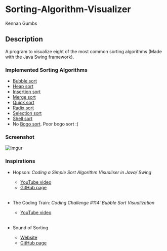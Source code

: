 # Sorting-Algorithm-Visualizer
Kennan Gumbs

## Description
A program to visualize eight of the most common sorting algorithms (Made with the Java Swing framework).

### Implemented Sorting Algorithms
* [Bubble sort](https://en.wikipedia.org/wiki/Bubble_sort)
* [Heap sort](https://en.wikipedia.org/wiki/Heapsort)
* [Insertion sort](https://en.wikipedia.org/wiki/Insertion_sort)
* [Merge sort](https://en.wikipedia.org/wiki/Merge_sort)
* [Quick sort](https://en.wikipedia.org/wiki/Quicksort)
* [Radix sort](https://en.wikipedia.org/wiki/Radix_sort)
* [Selection sort](https://en.wikipedia.org/wiki/Selection_sort)
* [Shell sort](https://en.wikipedia.org/wiki/Shellsort)
* No [Bogo sort](https://en.wikipedia.org/wiki/Bogosort). Poor bogo sort :(

### Screenshot
![Imgur](https://i.imgur.com/prWHdi7.png)

### Inspirations
* Hopson: *Coding a Simple Sort Algorithm Visualiser in Java/ Swing*
    * [YouTube video](https://www.youtube.com/watch?v=6haL-aiE21w)
    * [GitHub page](https://github.com/Hopson97/Sort-Algorithm-Visualiser)
    <br>
    
* The Coding Train: *Coding Challenge #114: Bubble Sort Visualization*
    * [YouTube video](https://www.youtube.com/watch?v=67k3I2GxTH8)
    <br>
    
* Sound of Sorting
    * [Website](http://panthema.net/2013/sound-of-sorting/)
    * [GitHub page](https://github.com/bingmann/sound-of-sorting)
